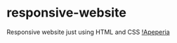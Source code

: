 # responsive-website
Responsive website just using HTML and CSS 
[!Apeperia](http://merielylima.github.io/responsive-website/)
